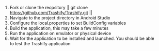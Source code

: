 1. Fork or clone the reopsitory
   || git clone https://github.com/Trashify/Trashify.git ||
3. Navigate to the project directory in Android Studio
4. Configure the local.properties to set BuildConfig variables
5. Build the application, this may take a few minutes
6. Run the application on emulator or physical device
7. Wait for the application to be installed and launched. You should be able to test the Trashify application
